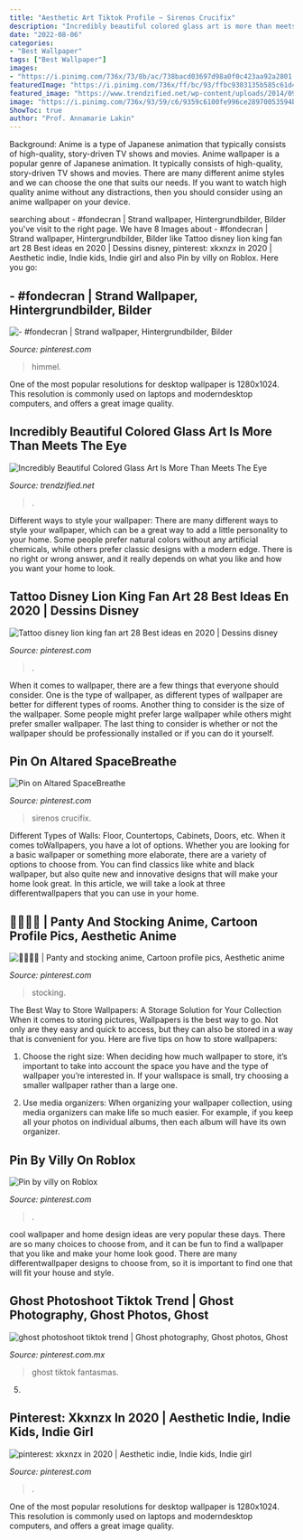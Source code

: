 ```yaml
---
title: "Aesthetic Art Tiktok Profile ~ Sirenos Crucifix"
description: "Incredibly beautiful colored glass art is more than meets the eye"
date: "2022-08-06"
categories:
- "Best Wallpaper"
tags: ["Best Wallpaper"]
images:
- "https://i.pinimg.com/736x/73/8b/ac/738bacd03697d98a0f0c423aa92a2801.jpg"
featuredImage: "https://i.pinimg.com/736x/ff/bc/93/ffbc9303135b585c61d46f74bb2825eb.jpg"
featured_image: "https://www.trendzified.net/wp-content/uploads/2014/09/colored-glass-light-installations-chris-wood-11-768x717.jpg"
image: "https://i.pinimg.com/736x/93/59/c6/9359c6100fe996ce28970053594bdb91.jpg"
ShowToc: true
author: "Prof. Annamarie Lakin"
---
```



Background: Anime is a type of Japanese animation that typically consists of high-quality, story-driven TV shows and movies.
Anime wallpaper is a popular genre of Japanese animation. It typically consists of high-quality, story-driven TV shows and movies. There are many different anime styles and we can choose the one that suits our needs. If you want to watch high quality anime without any distractions, then you should consider using an anime wallpaper on your device.

	

		
searching about - #fondecran | Strand wallpaper, Hintergrundbilder, Bilder you've visit to the right page. We have 8 Images about - #fondecran | Strand wallpaper, Hintergrundbilder, Bilder like Tattoo disney lion king fan art 28 Best ideas en 2020 | Dessins disney, pinterest: xkxnzx in 2020 | Aesthetic indie, Indie kids, Indie girl and also Pin by villy on Roblox. Here you go:
		
    
## - #fondecran | Strand Wallpaper, Hintergrundbilder, Bilder

<img loading=lazy src="https://i.pinimg.com/736x/ff/bc/93/ffbc9303135b585c61d46f74bb2825eb.jpg" onerror="this.onerror=null;this.src='https://tse1.mm.bing.net/th?id=OIP.IH4h5MntExXr3XdRkGXAEgHaNJ&amp;pid=15.1';" alt="- #fondecran | Strand wallpaper, Hintergrundbilder, Bilder">

_Source: pinterest.com_

>himmel. 

	

One of the most popular resolutions for desktop wallpaper is 1280x1024. This resolution is commonly used on laptops and moderndesktop computers, and offers a great image quality.

    
## Incredibly Beautiful Colored Glass Art Is More Than Meets The Eye

<img loading=lazy src="https://www.trendzified.net/wp-content/uploads/2014/09/colored-glass-light-installations-chris-wood-11-768x717.jpg" onerror="this.onerror=null;this.src='https://tse2.mm.bing.net/th?id=OIP.M_DLzdXnOFNF7wDT_BqiQAHaG6&amp;pid=15.1';" alt="Incredibly Beautiful Colored Glass Art Is More Than Meets The Eye">

_Source: trendzified.net_

>. 

	

Different ways to style your wallpaper:
There are many different ways to style your wallpaper, which can be a great way to add a little personality to your home. Some people prefer natural colors without any artificial chemicals, while others prefer classic designs with a modern edge. There is no right or wrong answer, and it really depends on what you like and how you want your home to look.

    
## Tattoo Disney Lion King Fan Art 28 Best Ideas En 2020 | Dessins Disney

<img loading=lazy src="https://i.pinimg.com/736x/58/6d/b5/586db58d4f6700befa11e2b93c168387.jpg" onerror="this.onerror=null;this.src='https://tse3.mm.bing.net/th?id=OIP.NJmvz8XJOpVJacP1saOjuwHaLH&amp;pid=15.1';" alt="Tattoo disney lion king fan art 28 Best ideas en 2020 | Dessins disney">

_Source: pinterest.com_

>. 

	

When it comes to wallpaper, there are a few things that everyone should consider. One is the type of wallpaper, as different types of wallpaper are better for different types of rooms. Another thing to consider is the size of the wallpaper. Some people might prefer large wallpaper while others might prefer smaller wallpaper. The last thing to consider is whether or not the wallpaper should be professionally installed or if you can do it yourself.

    
## Pin On Altared SpaceBreathe

<img loading=lazy src="https://i.pinimg.com/736x/67/17/b8/6717b892a6fe7944f61e892a3862ed56--neon-jesus.jpg" onerror="this.onerror=null;this.src='https://tse2.mm.bing.net/th?id=OIP.cuI8-zTSiwIa8INt2FtBWgHaK0&amp;pid=15.1';" alt="Pin on Altared SpaceBreathe">

_Source: pinterest.com_

>sirenos crucifix. 

	

Different Types of Walls: Floor, Countertops, Cabinets, Doors, etc.
When it comes toWallpapers, you have a lot of options. Whether you are looking for a basic wallpaper or something more elaborate, there are a variety of options to choose from. You can find classics like white and black wallpaper, but also quite new and innovative designs that will make your home look great. In this article, we will take a look at three differentwallpapers that you can use in your home.

    
## 💜🖤💜🖤 | Panty And Stocking Anime, Cartoon Profile Pics, Aesthetic Anime

<img loading=lazy src="https://i.pinimg.com/736x/73/8b/ac/738bacd03697d98a0f0c423aa92a2801.jpg" onerror="this.onerror=null;this.src='https://tse3.mm.bing.net/th?id=OIP.NTv-uRZoBvE0VJJNs0gv9AHaLi&amp;pid=15.1';" alt="💜🖤💜🖤 | Panty and stocking anime, Cartoon profile pics, Aesthetic anime">

_Source: pinterest.com_

>stocking. 

	

The Best Way to Store Wallpapers: A Storage Solution for Your Collection
When it comes to storing pictures, Wallpapers is the best way to go. Not only are they easy and quick to access, but they can also be stored in a way that is convenient for you. Here are five tips on how to store wallpapers:
1) Choose the right size: When deciding how much wallpaper to store, it’s important to take into account the space you have and the type of wallpaper you’re interested in. If your wallspace is small, try choosing a smaller wallpaper rather than a large one.

2) Use media organizers: When organizing your wallpaper collection, using media organizers can make life so much easier. For example, if you keep all your photos on individual albums, then each album will have its own organizer.

    
## Pin By Villy On Roblox

<img loading=lazy src="https://i.pinimg.com/736x/93/59/c6/9359c6100fe996ce28970053594bdb91.jpg" onerror="this.onerror=null;this.src='https://tse2.mm.bing.net/th?id=OIP.6FI2hiw62Fq5fcILyfDGkwHaNK&amp;pid=15.1';" alt="Pin by villy on Roblox">

_Source: pinterest.com_

>. 

	

cool wallpaper and home design ideas are very popular these days. There are so many choices to choose from, and it can be fun to find a wallpaper that you like and make your home look good. There are many differentwallpaper designs to choose from, so it is important to find one that will fit your house and style.

    
## Ghost Photoshoot Tiktok Trend | Ghost Photography, Ghost Photos, Ghost

<img loading=lazy src="https://i.pinimg.com/736x/39/c3/ff/39c3ff3a865763788a87776355852ad6.jpg" onerror="this.onerror=null;this.src='https://tse3.mm.bing.net/th?id=OIP.n8yLxEStmE1BA11J8UHuMwHaJ3&amp;pid=15.1';" alt="ghost photoshoot tiktok trend | Ghost photography, Ghost photos, Ghost">

_Source: pinterest.com.mx_

>ghost tiktok fantasmas. 

	

5.

    
## Pinterest: Xkxnzx In 2020 | Aesthetic Indie, Indie Kids, Indie Girl

<img loading=lazy src="https://i.pinimg.com/736x/4e/80/85/4e8085fda03ee68a9b9852a490a274c2.jpg" onerror="this.onerror=null;this.src='https://tse4.mm.bing.net/th?id=OIP.pwfTySopWtxcG6C9BjqUswHaKx&amp;pid=15.1';" alt="pinterest: xkxnzx in 2020 | Aesthetic indie, Indie kids, Indie girl">

_Source: pinterest.com_

>. 

	

One of the most popular resolutions for desktop wallpaper is 1280x1024. This resolution is commonly used on laptops and moderndesktop computers, and offers a great image quality.

